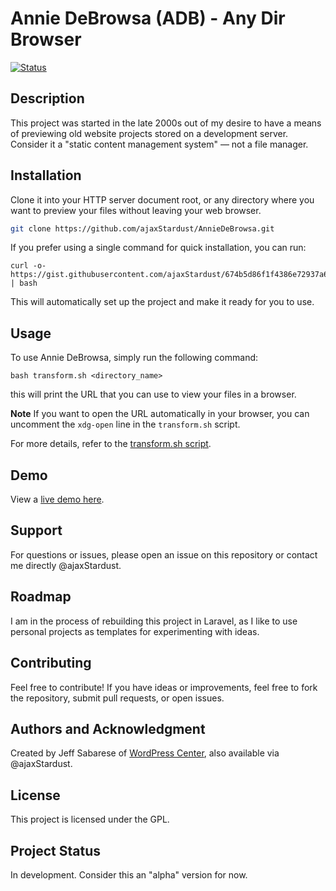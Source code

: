 # Annie DeBrowsa (ADB) - Any Dir Browser

[![Status](https://github-readme-stats.vercel.app/api/pin/?username=ajaxStardust&repo=AnnieDeBrowsa&show_owner=true)](https://github-readme-stats.vercel.app)

## Description
This project was started in the late 2000s out of my desire to have a means of previewing old website projects stored on a development server. Consider it a "static content management system" — not a file manager.

## Installation
Clone it into your HTTP server document root, or any directory where you want to preview your files without leaving your web browser.

```bash
git clone https://github.com/ajaxStardust/AnnieDeBrowsa.git
```

If you prefer using a single command for quick installation, you can run: 

```
curl -o- https://gist.githubusercontent.com/ajaxStardust/674b5d86f1f4386e72937a607e263608/raw/install.sh | bash
```
This will automatically set up the project and make it ready for you to use.

## Usage

To use Annie DeBrowsa, simply run the following command:
```
bash transform.sh <directory_name>
```
this will print the URL that you can use to view your files in a browser.

**Note** If you want to open the URL automatically in your browser, you can uncomment the `xdg-open` line in the `transform.sh` script.

For more details, refer to the [transform.sh script](https://raw.githubusercontent.com/ajaxStardust/AnnieDeBrowsa/refs/heads/master/i_am_become_url.sh).

## Demo

View a [live demo here](https://whatsonyourbrain.com/adb).

## Support

For questions or issues, please open an issue on this repository or contact me directly @ajaxStardust.

## Roadmap

I am in the process of rebuilding this project in Laravel, as I like to use personal projects as templates for experimenting with ideas.

## Contributing

Feel free to contribute! If you have ideas or improvements, feel free to fork the repository, submit pull requests, or open issues.

## Authors and Acknowledgment

Created by Jeff Sabarese of [WordPress Center](https://wordpresscenter.net), also available via @ajaxStardust.

## License

This project is licensed under the GPL.

## Project Status

In development. Consider this an "alpha" version for now.

